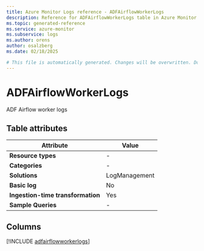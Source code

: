 ```yaml
---
title: Azure Monitor Logs reference - ADFAirflowWorkerLogs
description: Reference for ADFAirflowWorkerLogs table in Azure Monitor Logs.
ms.topic: generated-reference
ms.service: azure-monitor
ms.subservice: logs
ms.author: orens
author: osalzberg
ms.date: 02/18/2025

# This file is automatically generated. Changes will be overwritten. Do not change this file directly.
---
```


# ADFAirflowWorkerLogs

ADF Airflow worker logs


## Table attributes

|Attribute|Value|
|---|---|
|**Resource types**|-|
|**Categories**|-|
|**Solutions**| LogManagement|
|**Basic log**|No|
|**Ingestion-time transformation**|Yes|
|**Sample Queries**|-|



## Columns
  
[!INCLUDE [adfairflowworkerlogs](~/reusable-content/ce-skilling/azure/includes/azure-monitor/reference/tables/adfairflowworkerlogs-include.md)]
